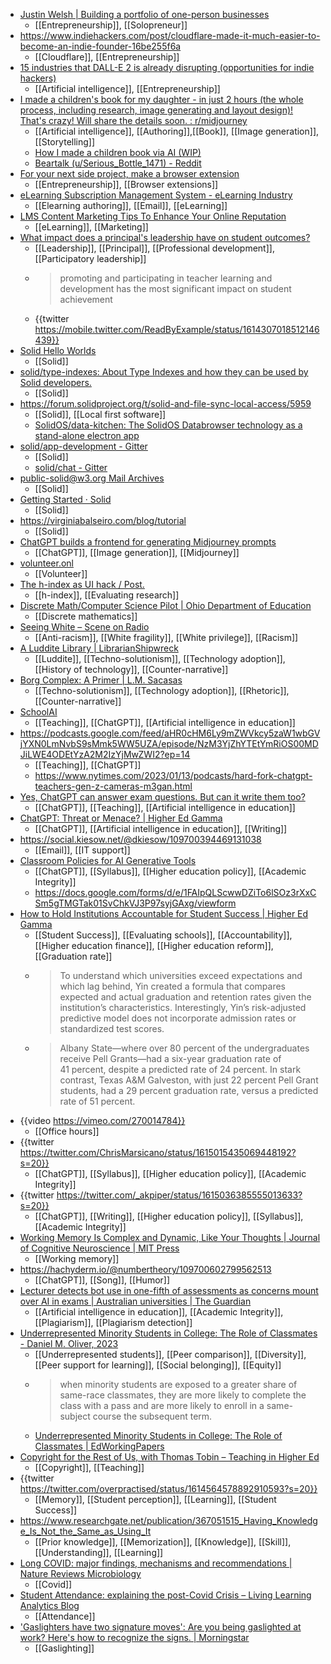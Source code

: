 - [Justin Welsh | Building a portfolio of one-person businesses](https://www.justinwelsh.me/)
	- [[Entrepreneurship]], [[Solopreneur]]
- https://www.indiehackers.com/post/cloudflare-made-it-much-easier-to-become-an-indie-founder-16be255f6a
	- [[Cloudflare]], [[Entrepreneurship]]
- [15 industries that DALL-E 2 is already disrupting (opportunities for indie hackers)](https://www.indiehackers.com/post/15-industries-that-dall-e-2-is-already-disrupting-opportunities-for-indie-hackers-1bc229cebd)
	- [[Artificial intelligence]], [[Entrepreneurship]]
- [I made a children's book for my daughter - in just 2 hours (the whole process, including research, image generating and layout design)! That's crazy! Will share the details soon. : r/midjourney](https://www.reddit.com/r/midjourney/comments/wysjsf/i_made_a_childrens_book_for_my_daughter_in_just_2/)
	- [[Artificial intelligence]], [[Authoring]],[[Book]], [[Image generation]], [[Storytelling]]
	- [How I made a children book via AI (WIP)](https://beartalking.com/ai-children-book)
	- [Beartalk (u/Serious_Bottle_1471) - Reddit](https://www.reddit.com/user/Serious_Bottle_1471/)
- [For your next side project, make a browser extension](https://www.geoffreylitt.com/2023/01/08/for-your-next-side-project-make-a-browser-extension.html)
	- [[Entrepreneurship]], [[Browser extensions]]
- [eLearning Subscription Management System - eLearning Industry](https://elearningindustry.com/elearning-subscription-management-system-much-needed-add-on-to-tech-stack)
	- [[Elearning authoring]], [[Email]], [[eLearning]]
- [LMS Content Marketing Tips To Enhance Your Online Reputation](https://elearningindustry.com/advertise/elearning-marketing-resources/blog/lms-content-marketing-tips-enhance-online-reputation)
	- [[eLearning]], [[Marketing]]
- [What impact does a principal's leadership have on student outcomes?](https://www.winginstitute.org/what-roles-do-principals)
	- [[Leadership]], [[Principal]], [[Professional development]], [[Participatory leadership]]
	- >promoting and participating in teacher learning and development has the most significant impact on student achievement
	- {{twitter https://mobile.twitter.com/ReadByExample/status/1614307018512146439}}
- [Solid Hello Worlds](https://timea.solidcommunity.net/HelloWorld/)
	- [[Solid]]
- [solid/type-indexes: About Type Indexes and how they can be used by Solid developers.](https://github.com/solid/type-indexes)
	- [[Solid]]
- https://forum.solidproject.org/t/solid-and-file-sync-local-access/5959
	- [[Solid]], [[Local first software]]
	- [SolidOS/data-kitchen: The SolidOS Databrowser technology as a stand-alone electron app](https://github.com/SolidOS/data-kitchen)
- [solid/app-development - Gitter](https://gitter.im/solid/app-development?at=5d273e9458c6811bf98e82e8)
	- [[Solid]]
	- [solid/chat - Gitter](https://gitter.im/solid/chat)
- [public-solid@w3.org Mail Archives](https://lists.w3.org/Archives/Public/public-solid/)
	- [[Solid]]
- [Getting Started · Solid](https://solidproject.org/developers/tutorials/first-app)
	- [[Solid]]
- https://virginiabalseiro.com/blog/tutorial
	- [[Solid]]
- [ChatGPT builds a frontend for generating Midjourney prompts](https://www.viorelspinu.com/2022/12/chatgpt-builds-frontend-for-generating.html?m=1)
	- [[ChatGPT]], [[Image generation]], [[Midjourney]]
- [volunteer.onl](https://volunteer.onl/)
	- [[Volunteer]]
- [The h-index as UI hack / Post.](https://post.news/article/2KNv9uat3nL8CF6tIpA7eIpVGOg)
	- [[h-index]], [[Evaluating research]]
- [Discrete Math/Computer Science Pilot | Ohio Department of Education](https://education.ohio.gov/Topics/Learning-in-Ohio/Mathematics/Resources-for-Mathematics/Math-Pathways/Discrete-Math-Computer-Science-Pilot)
	- [[Discrete mathematics]]
- [Seeing White – Scene on Radio](https://www.sceneonradio.org/seeing-white/)
	- [[Anti-racism]], [[White fragility]], [[White privilege]], [[Racism]]
- [A Luddite Library | LibrarianShipwreck](https://librarianshipwreck.wordpress.com/2022/12/21/a-luddite-library/)
	- [[Luddite]], [[Techno-solutionism]], [[Technology adoption]], [[History of technology]], [[Counter-narrative]]
- [Borg Complex: A Primer | L.M. Sacasas](https://thefrailestthing.com/2013/03/01/borg-complex-a-primer/)
	- [[Techno-solutionism]], [[Technology adoption]], [[Rhetoric]], [[Counter-narrative]]
- [SchoolAI](https://www.schoolai.co/)
	- [[Teaching]], [[ChatGPT]], [[Artificial intelligence in education]]
- https://podcasts.google.com/feed/aHR0cHM6Ly9mZWVkcy5zaW1wbGVjYXN0LmNvbS9sMmk5WW5UZA/episode/NzM3YjZhYTEtYmRiOS00MDJiLWE4ODEtYzA2M2IzYjMwZWI2?ep=14
	- [[Teaching]], [[ChatGPT]]
	- https://www.nytimes.com/2023/01/13/podcasts/hard-fork-chatgpt-teachers-gen-z-cameras-m3gan.html
- [Yes, ChatGPT can answer exam questions. But can it write them too?](https://www.linkedin.com/pulse/yes-chatgpt-can-answer-exam-questions-write-them-too-justin-shaffer/)
	- [[ChatGPT]], [[Teaching]], [[Artificial intelligence in education]]
- [ChatGPT: Threat or Menace? | Higher Ed Gamma](https://www.insidehighered.com/blogs/higher-ed-gamma/chatgpt-threat-or-menace)
	- [[ChatGPT]], [[Artificial intelligence in education]], [[Writing]]
- https://social.kiesow.net/@dkiesow/109700394469131038
	- [[Email]], [[IT support]]
- [Classroom Policies for AI Generative Tools](https://docs.google.com/document/d/1RMVwzjc1o0Mi8Blw_-JUTcXv02b2WRH86vw7mi16W3U/mobilebasic)
	- [[ChatGPT]], [[Syllabus]], [[Higher education policy]], [[Academic Integrity]]
	- https://docs.google.com/forms/d/e/1FAIpQLScwwDZiTo6lSOz3rXxCSm5gTMGTak01SvChkVJ3P97syjGAxg/viewform
- [How to Hold Institutions Accountable for Student Success | Higher Ed Gamma](https://www.insidehighered.com/blogs/higher-ed-gamma/how-hold-institutions-accountable-student-success)
	- [[Student Success]], [[Evaluating schools]], [[Accountability]], [[Higher education finance]], [[Higher education reform]], [[Graduation rate]]
	- >To understand which universities exceed expectations and which lag behind, Yin created a formula that compares expected and actual graduation and retention rates given the institution’s characteristics. Interestingly, Yin’s risk-adjusted predictive model does not incorporate admission rates or standardized test scores.
	- >Albany State—where over 80 percent of the undergraduates receive Pell Grants—had a six-year graduation rate of 41 percent, despite a predicted rate of 24 percent. In stark contrast, Texas A&M Galveston, with just 22 percent Pell Grant students, had a 29 percent graduation rate, versus a predicted rate of 51 percent.
- {{video https://vimeo.com/270014784}}
	- [[Office hours]]
- {{twitter https://twitter.com/ChrisMarsicano/status/1615015435069448192?s=20}}
	- [[ChatGPT]], [[Syllabus]], [[Higher education policy]], [[Academic Integrity]]
- {{twitter https://twitter.com/_akpiper/status/1615036385555013633?s=20}}
	- [[ChatGPT]], [[Writing]], [[Higher education policy]], [[Syllabus]], [[Academic Integrity]]
- [Working Memory Is Complex and Dynamic, Like Your Thoughts | Journal of Cognitive Neuroscience | MIT Press](https://direct.mit.edu/jocn/article-abstract/35/1/17/113628/Working-Memory-Is-Complex-and-Dynamic-Like-Your?redirectedFrom=fulltext)
	- [[Working memory]]
- https://hachyderm.io/@numbertheory/109700602799562513
	- [[ChatGPT]], [[Song]], [[Humor]]
- [Lecturer detects bot use in one-fifth of assessments as concerns mount over AI in exams | Australian universities | The Guardian](https://www.theguardian.com/australia-news/2023/jan/17/lecturer-detects-bot-use-in-one-fifth-of-assessments-as-concerns-mount-over-ai-in-exams)
	- [[Artificial intelligence in education]], [[Academic Integrity]], [[Plagiarism]], [[Plagiarism detection]]
- [Underrepresented Minority Students in College: The Role of Classmates - Daniel M. Oliver, 2023](https://journals.sagepub.com/doi/abs/10.3102/01623737221143133)
	- [[Underrepresented students]], [[Peer comparison]], [[Diversity]], [[Peer support for learning]], [[Social belonging]], [[Equity]]
	- >when minority students are exposed to a greater share of same-race classmates, they are more likely to complete the class with a pass and are more likely to enroll in a same-subject course the subsequent term.
	- [Underrepresented Minority Students in College: The Role of Classmates | EdWorkingPapers](https://www.edworkingpapers.com/ai22-673)
- [Copyright for the Rest of Us, with Thomas Tobin – Teaching in Higher Ed](https://teachinginhighered.com/podcast/copyright-for-the-rest-of-us/)
	- [[Copyright]], [[Teaching]]
- {{twitter https://twitter.com/overpractised/status/1614564578892910593?s=20}}
	- [[Memory]], [[Student perception]], [[Learning]], [[Student Success]]
- https://www.researchgate.net/publication/367051515_Having_Knowledge_Is_Not_the_Same_as_Using_It
	- [[Prior knowledge]], [[Memorization]], [[Knowledge]], [[Skill]], [[Understanding]], [[Learning]]
- [Long COVID: major findings, mechanisms and recommendations | Nature Reviews Microbiology](https://www.nature.com/articles/s41579-022-00846-2)
	- [[Covid]]
- [Student Attendance: explaining the post-Covid Crisis – Living Learning Analytics Blog](https://livinglearninganalytics.blog/2023/01/06/student-attendance-explaining-the-post-covid-crisis/)
	- [[Attendance]]
- ['Gaslighters have two signature moves': Are you being gaslighted at work? Here's how to recognize the signs. | Morningstar](https://www.morningstar.com/news/marketwatch/20230101178/gaslighters-have-two-signature-moves-are-you-being-gaslighted-at-work-heres-how-to-recognize-the-signs)
	- [[Gaslighting]]